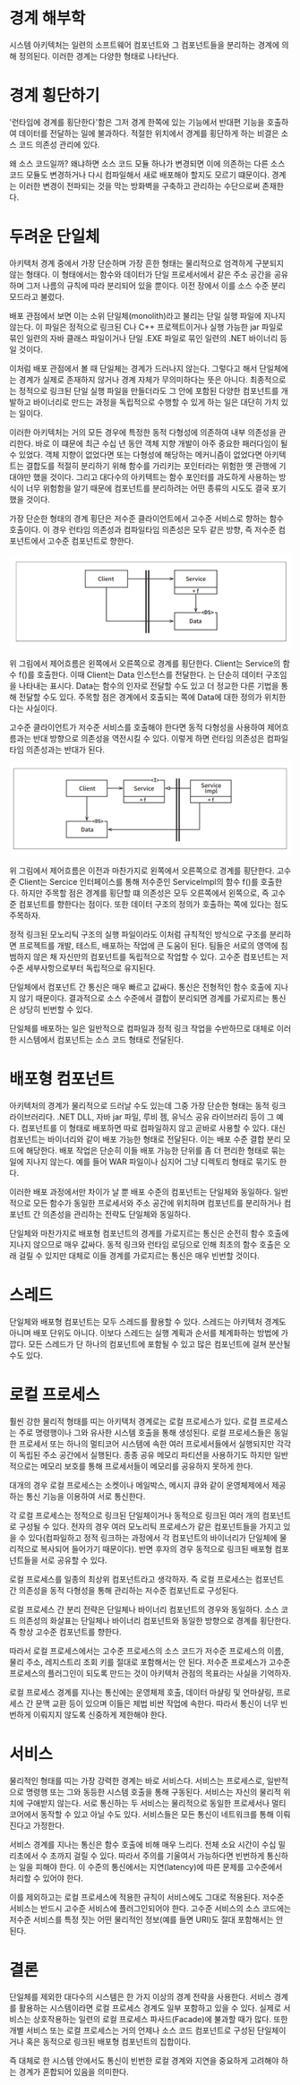 # **경계 해부학**  
시스템 아키텍처는 일련의 소프트웨어 컴포넌트와 그 컴포넌트들을 분리하는 경계에 의해 정의된다. 이러한 경계는 다양한 형태로 나타난다.  
  
# **경계 횡단하기**  
'런타임에 경계를 횡단한다'함은 그저 경계 한쪽에 있는 기능에서 반대편 기능을 호출하여 데이터를 전달하는 일에 불과하다. 적절한 위치에서 경계를 횡단하게 
하는 비결은 소스 코드 의존성 관리에 있다.  
  
왜 소스 코드일까? 왜냐하면 소스 코드 모듈 하나가 변경되면 이에 의존하는 다른 소스 코드 모듈도 변경하거나 다시 컴파일해서 새로 배포해야 할지도 
모르기 떄문이다. 경계는 이러한 변경이 전파되는 것을 막는 방화벽을 구축하고 관리하는 수단으로써 존재한다.  
  
# **두려운 단일체**  
아키텍처 경계 중에서 가장 단순하며 가장 흔한 형태는 물리적으로 엄격하게 구분되지 않는 형태다. 이 형태에서는 함수와 데이터가 단일 프로세서에서 같은 
주소 공간을 공유하며 그저 나름의 규칙에 따라 분리되어 있을 뿐이다. 이전 장에서 이를 소스 수준 분리 모드라고 불렀다.  
  
배포 관점에서 보면 이는 소위 단일체(monolith)라고 불리는 단일 실행 파일에 지나지 않는다. 이 파일은 정적으로 링크된 C나 C++ 프로젝트이거나 실행 
가능한 jar 파일로 묶인 일련의 자바 클래스 파일이거나 단일 .EXE 파일로 묶인 일련의 .NET 바이너리 등일 것이다.  
  
이처럼 배포 관점에서 볼 때 단일체는 경계가 드러나지 않는다. 그렇다고 해서 단일체에는 경계가 실제로 존재하지 않거나 경계 자체가 무의미하다는 뜻은 
아니다. 최종적으로는 정적으로 링크된 단일 실행 파일을 만들더라도 그 안에 포함된 다양한 컴포넌트를 개발하고 바이너리로 만드는 과정을 독립적으로 
수행할 수 있게 하는 일은 대단히 가치 있는 일이다.  
  
이러한 아키텍처는 거의 모든 경우에 특정한 동적 다형성에 의존하여 내부 의존성을 관리한다. 바로 이 떄문에 최근 수십 년 동안 객체 지향 개발이 아주 
중요한 패러다임이 될 수 있었다. 객체 지향이 없었다면 또는 다형성에 해당하는 메커니즘이 없었다면 아키텍트는 결합도를 적절히 분리하기 위해 함수를 가리키는 
포인터라는 위험한 옛 관행에 기대야만 했을 것이다. 그리고 대다수의 아키텍트는 함수 포인터를 과도하게 사용하는 방식이 너무 위험함을 알기 때문에 
컴포넌트를 분리하려는 어떤 종류의 시도도 결국 포기했을 것이다.  
  
가장 단순한 형태의 경계 횡단은 저수준 클라이언트에서 고수준 서비스로 향하는 함수 호출이다. 이 경우 런타임 의존성과 컴파일타임 의존성은 모두 같은 방향, 
즉 저수준 컴포넌트에서 고수준 컴포넌트로 향한다.  
  
![img.png](image/img.png)  
  
위 그림에서 제어흐름은 왼쪽에서 오른쪽으로 경계를 횡단한다. Client는 Service의 함수 f()를 호출한다. 이때 Client는 Data 인스턴스를 전달한다. 
<DS>는 단순히 데이터 구조임을 나타내는 표시다. Data는 함수의 인자로 전달할 수도 있고 더 정교한 다른 기법을 통해 전달할 수도 있다. 주목할 점은 
경계에서 호출되는 쪽에 Data에 대한 정의가 위치한다는 사실이다.  
  
고수준 클라이언트가 저수준 서비스를 호출해야 한다면 동적 다형성을 사용하여 제어흐름과는 반대 방향으로 의존성을 역전시킬 수 있다. 이렇게 하면 런타임 
의존성은 컴파일타임 의존성과는 반대가 된다.  
  
![img.png](image/img2.png)  
  
위 그림에서 제어흐름은 이전과 마찬가지로 왼쪽에서 오른쪽으로 경계를 횡단한다. 고수준 Client는 Sercice 인터페이스를 통해 저수준인 ServiceImpl의 
함수 f()를 호출한다. 하지만 주목할 점은 경계를 횡단할 떄 의존성은 모두 오른쪽에서 왼쪽으로, 즉 고수준 컴포넌트를 향한다는 점이다. 또한 데이터 구조의 
정의가 호출하는 쪽에 있다는 점도 주목하자.  
  
정적 링크된 모노리틱 구조의 실행 파일이라도 이처럼 규칙적인 방식으로 구조를 분리하면 프로젝트를 개발, 테스트, 배포하는 작업에 큰 도움이 된다. 
팀들은 서로의 영역에 침범하지 않은 채 자신만의 컴포넌트를 독립적으로 작업할 수 있다. 고수준 컴포넌트는 저수준 세부사항으로부터 독립적으로 유지된다.  
  
단일체에서 컴포넌트 간 통신은 매우 빠르고 값싸다. 통신은 전형적인 함수 호출에 지나지 않기 때문이다. 결과적으로 소스 수준에서 결합이 분리되면 
경계를 가로지르는 통신은 상당히 빈번할 수 있다.  
  
단일체를 배포하는 일은 일반적으로 컴파일과 정적 링크 작업을 수반하므로 대체로 이러한 시스템에서 컴포넌트는 소스 코드 형태로 전달된다.  
  
# **배포형 컴포넌트**  
아키텍처의 경계가 물리적으로 드러날 수도 있는데 그중 가장 단순한 형태는 동적 링크 라이브러리다. .NET DLL, 자바 jar 파일, 루비 젬, 유닉스 공유 
라이브러리 등이 그 예다. 컴포넌트를 이 형태로 배포하면 따로 컴파일하지 않고 곧바로 사용할 수 있다. 대신 컴포넌트는 바이너리와 같이 배포 가능한 형태로 
전달된다. 이는 배포 수준 결합 분리 모드에 해당한다. 배포 작업은 단순히 이들 배포 가능한 단위를 좀 더 편리한 형태로 묶는 일에 지나지 않는다. 
예를 들어 WAR 파일이나 심지어 그냥 디렉토리 형태로 묶기도 한다.  
  
이러한 배포 과정에서만 차이가 날 뿐 배포 수준의 컴포넌트는 단일체와 동일하다. 일반적으로 모든 함수가 동일한 프로세서와 주소 공간에 위치하며 
컴포넌트를 분리하거나 컴포넌트 간 의존성을 관리하는 전략도 단일체와 동일하다.  
  
단일체와 마찬가지로 배포형 컴포넌트의 경계를 가로지르는 통신은 순전히 함수 호출에 지나지 않으므로 매우 값싸다. 동적 링크와 런타임 로딩으로 인해 
최초의 함수 호출은 오래 걸릴 수 있지만 대체로 이들 경계를 가로지르는 통신은 매우 빈번할 것이다.  
  
# **스레드**  
단일체와 배포형 컴포넌트는 모두 스레드를 활용할 수 있다. 스레드는 아키텍처 경계도 아니며 배포 단위도 아니다. 이보다 스레드는 실행 계획과 순서를 
체계화하는 방법에 가깝다. 모든 스레드가 단 하나의 컴포넌트에 포함될 수 있고 많은 컴포넌트에 걸쳐 분산될 수도 있다.  
  
# **로컬 프로세스**  
훨씬 강한 물리적 형태를 띠는 아키텍처 경계로는 로컬 프로세스가 있다. 로컬 프로세스는 주로 명령행이나 그와 유사한 시스템 호출을 통해 생성된다. 
로컬 프로세스들은 동일한 프로세서 또는 하나의 멀티코어 시스템에 속한 여러 프로세서들에서 실행되지만 각각이 독립된 주소 공간에서 실행된다. 종종 
공유 메모리 파티션을 사용하기도 하지만 일반적으로는 메모리 보호를 통해 프로세서들이 메모리를 공유하지 못하게 한다.  
  
대개의 경우 로컬 프로세스는 소켓이나 메일박스, 메시지 큐와 같이 운영체제에서 제공하는 통신 기능을 이용하여 서로 통신한다.  
  
각 로컬 프로세스는 정적으로 링크된 단일체이거나 동적으로 링크된 여러 개의 컴포넌트로 구성될 수 있다. 전자의 경우 여러 모노리틱 프로세스가 같은 
컴포넌트들을 가지고 있을 수 있다(컴파일하고 정적 링크하는 과정에서 각 컴포넌트의 바이너리가 단일체에 물리적으로 복사되어 들어가기 때문이다). 
반면 후자의 경우 동적으로 링크된 배포형 컴포넌트들을 서로 공유할 수 있다.  
  
로컬 프로세스를 일종의 최상위 컴포넌트라고 생각하자. 즉 로컬 프로세스는 컴포넌트 간 의존성을 동적 다형성을 통해 관리하는 저수준 컴포넌트로 
구성된다.  
  
로컬 프로세스 간 분리 전략은 단일체나 바이너리 컴포넌트의 경우와 동일하다. 소스 코드 의존성의 화살표는 단일체나 바이너리 컴포넌트와 동일한 방향으로 
경계를 횡단한다. 즉 항상 고수준 컴포넌트를 향한다.  
  
따라서 로컬 프로세스에서는 고수준 프로세스의 소스 코드가 저수준 프로세스의 이름, 물리 주소, 레지스트리 조회 키를 절대로 포함해서는 안 된다. 
저수준 프로세스가 고수준 프로세스의 플러그인이 되도록 만드는 것이 아키텍처 관점의 목표라는 사실을 기억하자.  
  
로컬 프로세스 경계를 지나는 통신에는 운영체제 호출, 데이터 마샬링 및 언마샬링, 프로세스 간 문맥 교환 등이 있으며 이들은 제법 비싼 작업에 속한다. 
따라서 통신이 너무 빈번하게 이뤄지지 않도록 신중하게 제한해야 한다.  
  
# **서비스**  
물리적인 형태를 띠는 가장 강력한 경계는 바로 서비스다. 서비스는 프로세스로, 일반적으로 명령행 또는 그와 동등한 시스템 호출을 통해 구동된다. 
서비스는 자신의 물리적 위치에 구애받지 않는다. 서로 통신하는 두 서비스는 물리적으로 동일한 프로세서나 멀티코어에서 동작할 수 있고 아닐 수도 있다. 
서비스들은 모든 통신이 네트워크를 통해 이뤄진다고 가정한다.  
  
서비스 경계를 지나는 통신은 함수 호출에 비해 매우 느리다. 전체 소요 시간이 수십 밀리초에서 수 초까지 걸릴 수 있다. 따라서 주의를 기울여서 가능하다면 
빈번하게 통신하는 일을 피해야 한다. 이 수준의 통신에서는 지연(latency)에 따른 문제를 고수준에서 처리할 수 있어야 한다.  
  
이를 제외하고는 로컬 프로세스에 적용한 규칙이 서비스에도 그대로 적용된다. 저수준 서비스는 반드시 고수준 서비스에 플러그인되어야 한다. 고수준 서비스의 
소스 코드에는 저수준 서비스를 특정 짓는 어떤 물리적인 정보(예를 들면 URI)도 절대 포함해서는 안 된다.  
  
# **결론**  
단일체를 제외한 대다수의 시스템은 한 가지 이상의 경계 전략을 사용한다. 서비스 경계를 활용하는 시스템이라면 로컬 프로세스 경계도 일부 포함하고 
있을 수 있다. 실제로 서비스는 상호작용하는 일련의 로컬 프로세스 파사드(Facade)에 불과할 때가 많다. 또한 개별 서비스 또는 로컬 프로세스는 거의 
언제나 소스 코드 컴포넌트로 구성된 단일체이거나 혹은 동적으로 링크된 배포형 컴포넌트의 집합이다.  
  
즉 대체로 한 시스템 안에서도 통신이 빈번한 로컬 경계와 지연을 중요하게 고려해야 하는 경계가 혼합되어 있음을 의미한다.
  
